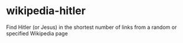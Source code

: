 # wikipedia-hitler
Find Hitler (or Jesus) in the shortest number of links from a random or specified Wikipedia page
